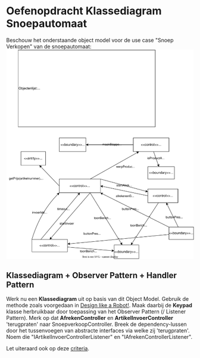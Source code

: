# Oefenopdracht Klassediagram Snoepautomaat

Beschouw het onderstaande object model voor de use case "Snoep Verkopen" van de snoepautomaat:
<img title="" src="om-snoepautomaat.svg" alt="" width="552">

## Klassediagram + Observer Pattern + Handler Pattern

Werk nu een **Klassediagram** uit op basis van dit Object Model. Gebruik de methode zoals voorgedaan in [Design like a Robot!](../../../../onderwijsmateriaal/readers/Design%20Like%20a%20Robot!.pdf). Maak daarbij de **Keypad** klasse herbruikbaar door toepassing van het Observer Pattern (/ Listener Pattern). Merk op dat **AfrekenController** en **ArtikelInvoerController** 'terugpraten' naar SnoepverkoopController. Breek de dependency-lussen door het tussenvoegen van abstracte interfaces via welke zij 'terugpraten'. Noem die "IArtikelInvoerControllerListener" en "IAfrekenControllerListener".

Let uiteraard ook op deze [criteria](../../../../leerdoelen/portfolio-items/klassediagram.md).
